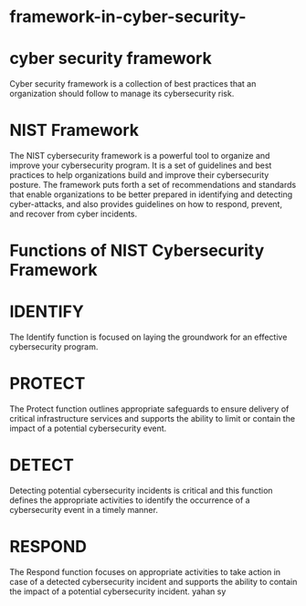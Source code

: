 # framework-in-cyber-security-
# cyber security framework 


Cyber security framework is a collection of best practices that an organization should follow to manage its cybersecurity risk.
# NIST Framework 
The NIST cybersecurity framework is a powerful tool to organize and improve your cybersecurity program. It is a set of guidelines and best practices to help organizations build and improve their cybersecurity posture. The framework puts forth a set of recommendations and standards that enable organizations to be better prepared in identifying and detecting cyber-attacks, and also provides guidelines on how to respond, prevent, and recover from cyber incidents.
# Functions of NIST Cybersecurity Framework
# IDENTIFY

The Identify function is focused on laying the groundwork for an effective cybersecurity program. 
# PROTECT

The Protect function outlines appropriate safeguards to ensure delivery of critical infrastructure services and supports the ability to limit or contain the impact of a potential cybersecurity event. 
 
# DETECT

Detecting potential cybersecurity incidents is critical and this function defines the appropriate activities to identify the occurrence of a cybersecurity event in a timely manner. 
# RESPOND

The Respond function focuses on appropriate activities to take action in case of a detected cybersecurity incident and supports the ability to contain the impact of a potential cybersecurity incident. 
yahan sy
